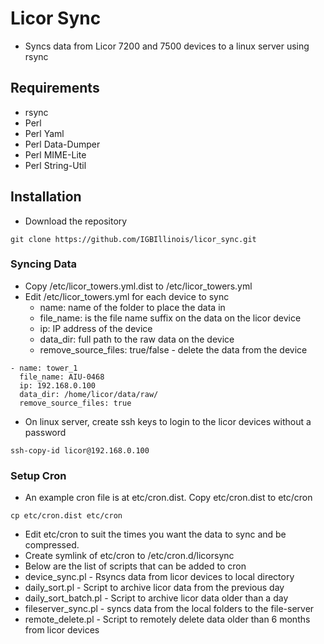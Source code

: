 # Licor Sync
* Syncs data from Licor 7200 and 7500 devices to a linux server using rsync

## Requirements
* rsync
* Perl
* Perl Yaml
* Perl Data-Dumper
* Perl MIME-Lite
* Perl String-Util

## Installation
* Download the repository
```
git clone https://github.com/IGBIllinois/licor_sync.git
```
### Syncing Data
* Copy /etc/licor_towers.yml.dist to /etc/licor_towers.yml
* Edit /etc/licor_towers.yml for each device to sync
    * name: name of the folder to place the data in
    * file_name: is the file name suffix on the data on the licor device
    * ip: IP address of the device
    * data_dir: full path to the raw data on the device
    * remove_source_files: true/false - delete the data from the device
```
- name: tower_1
  file_name: AIU-0468
  ip: 192.168.0.100
  data_dir: /home/licor/data/raw/
  remove_source_files: true
```
* On linux server, create ssh keys to login to the licor devices without a password
```
ssh-copy-id licor@192.168.0.100
```

### Setup Cron
* An example cron file is at etc/cron.dist.  Copy etc/cron.dist to etc/cron
```
cp etc/cron.dist etc/cron
```
* Edit etc/cron to suit the times you want the data to sync and be compressed.
* Create symlink of etc/cron to /etc/cron.d/licorsync
* Below are the list of scripts that can be added to cron
* device_sync.pl - Rsyncs data from licor devices to local directory
* daily_sort.pl - Script to archive licor data from the previous day
* daily_sort_batch.pl - Script to archive licor data older than a day 
* fileserver_sync.pl - syncs data from the local folders to the file-server
* remote_delete.pl - Script to remotely delete data older than 6 months from licor devices

